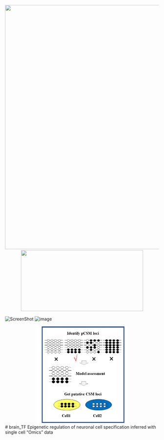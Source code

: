 <div align=center><img width="1000" height="800" src="https://github.com/Gavin-Yinld/brain_TF/tree/master/Figures/cover1.png" /></div>

<div align=center><img width="400" height="200" src="https://github.com/Gavin-Yinld/brain_TF/tree/master/Figures/cover1.png" /></div>

![ScreenShot](https://github.com/Gavin-Yinld/brain_TF/tree/master/Figures/cover1.png)
![image](https://github.com/Gavin-Yinld/brain_TF/tree/master/Figures/cover1.png)

<div align=center><img width="300" height="320" src="https://github.com/Gavin-Yinld/csmFInder/blob/master/figures/csmFinder.gif"/></div>
# brain_TF
Epigenetic regulation of neuronal cell specification inferred with single cell “Omics” data

